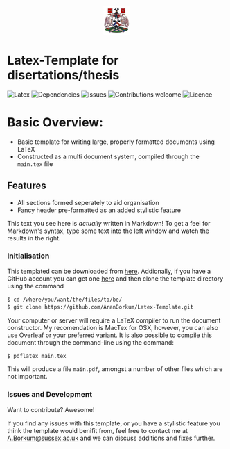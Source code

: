 <p align="center"><img width=12.5% src="https://github.com/AranBorkum/Latex-Template/blob/master/Pictures/sussexLogo.png"></p>

# Latex-Template for disertations/thesis
![Latex](https://img.shields.io/badge/latex-current-brightgreen.svg) ![Dependencies](https://img.shields.io/badge/dependencies-up%20to%20date-brightgreen.svg)      ![issues](https://img.shields.io/badge/issues-none-brightgreen.svg) ![Contributions welcome](https://img.shields.io/badge/contributions-welcome-brightgreen.svg) ![Licence](https://img.shields.io/badge/licence-to_thrill-brightgreen.svg) 

# Basic Overview:
  - Basic template for writing large, properly formatted documents using LaTeX
  - Constructed as a multi document system, compiled through the `main.tex` file

## Features
  - All sections formed seperately to aid organisation
  - Fancy header pre-formatted as an added stylistic feature


This text you see here is *actually* written in Markdown! To get a feel for Markdown's syntax, type some text into the left window and watch the results in the right.

### Initialisation

This templated can be downloaded from  [here](https://github.com/AranBorkum/Latex-Template). Addionally, if you have a GitHub account you can get one [here](https://github.com/) and then clone the template directory using the command
```sh
$ cd /where/you/want/the/files/to/be/
$ git clone https://github.com/AranBorkum/Latex-Template.git
```
Your computer or server will require a LaTeX compiler to run the document constructor. My recomendation is MacTex for OSX, however, you can also use Overleaf or your preferred variant. It is also possible to compile this document through the command-line using the command:

```sh
$ pdflatex main.tex
```

This will produce a file `main.pdf`, amongst a number of other files which are not important.

### Issues and Development

Want to contribute? Awesome!

If you find any issues with this template, or you have a stylistic feature you think the template would benifit from, feel free to contact me at A.Borkum@sussex.ac.uk and we can discuss additions and fixes further.


